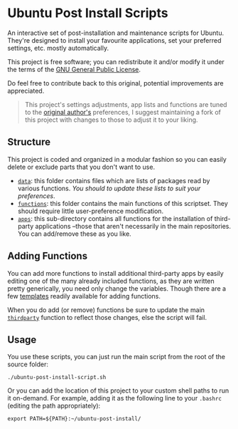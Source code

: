 Ubuntu Post Install Scripts
===========================

An interactive set of post-installation and maintenance scripts for Ubuntu. They're designed to install your favourite applications, set your preferred settings, etc. mostly automatically.

This project is free software; you can redistribute it and/or modify it under the terms of the [GNU General Public License](/LICENSE).

Do feel free to contribute back to this original, potential improvements are appreciated.

 > This project's settings adjustments, app lists and functions are tuned to the [original author's](https://github.com/snwh) preferences, I suggest maintaining a fork of this project with changes to those to adjust it to your liking. 


## Structure

This project is coded and organized in a modular fashion so you can easily delete or exclude parts that you don't want to use.

 * [`data`](/data): this folder contains files which are lists of packages read by various functions. *You should to update these lists to suit your preferences*.
 * [`functions`](/functions): this folder contains the main functions of this scriptset. They should require little user-preference modification.
 * [`apps`](/functions/apps): this sub-directory contains all functions for the installation of third-party applications &ndash;those that aren't necessarily in the main repositories. You can add/remove these as you like.

## Adding Functions

You can add more functions to install additional third-party apps by easily editing one of the many already included functions, as they are written pretty generically, you need only change the variables. Though there are a few [templates](/functions/templates) readily available for adding functions.

When you do add (or remove) functions be sure to update the main [`thirdparty`](/functions/thirdparty) function to reflect those changes, else the script will fail.

## Usage

You use these scripts, you can just run the main script from the root of the source folder:

    ./ubuntu-post-install-script.sh

Or you can add the location of this project to your custom shell paths to run it on-demand. For example, adding it as the following line to your `.bashrc` (editing the path appropriately):

    export PATH=${PATH}:~/ubuntu-post-install/
